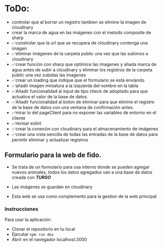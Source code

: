 # ToDo:

- controlar que al borrar un registro tambien se elimine la imagen de cloudinary
- crear la marca de agua en las imágenes con el metodo composite de sharp
- ✅constrolar que la url que se recupera de cloudinary contenga una imágen
- ✅eliminar imágenes de la carpeta public una vez que las subimos a cloudinary
- ✅crear función con sharp que optimice las imagenes y añada marca de agua antes de subir a cloudinary y eliminar los registros de la carpeta public una vez subidas las imagenes
- ✅crear un loading que indique que el formulario se está enviando
- ✅añadir imagen miniatura a la izquierda del nombre en la tabla
- ✅Añadir funcionalidad al input de tipo check de adoptado para que actualice el valor de la base de datos.
- ✅Añadir funcionalidad al boton de eliminar para que elimine el registro de la base de datos con una ventana de confirmación antes.
- ✅mirar lo del pageClient para no exponer las variables de entorno en el cliente
- ✅revisar eslint
- ✅crear la conexión con cloudinary para el almacenamiento de imágenes
- ✅crear una vista sencilla de todas las entradas de la base de datos para permitir eliminar y actualizar registros

## Formulario para la web de fido.

- Se trata de un formulario para usa interno donde se pueden agregar nuevos animales,
  todos los datos agregados van a una base de datos creada con **_TURSO_**

- Las imágenes se guardan en cloudinary
- Esta web se usa como complemento para la gestion de la web principal

### Instrucciones

Para usar la aplicación:

- Clonar el repositorio en tu local
- Ejecutar `npm run dev`
- Abrir en el navegador localhost:3000
